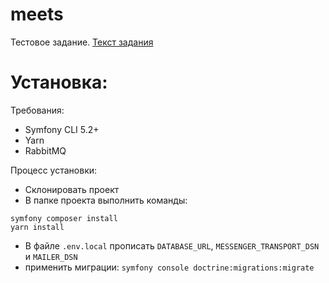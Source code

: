 # meets
Тестовое задание. [Текст задания](Reference.md)

Установка:
===

Требования:
* Symfony CLI 5.2+
* Yarn
* RabbitMQ

Процесс установки:
* Склонировать проект
* В папке проекта выполнить команды: 
```
symfony composer install
yarn install
```
* В файле `.env.local` прописать `DATABASE_URL`, `MESSENGER_TRANSPORT_DSN` и `MAILER_DSN`
* применить миграции: ```symfony console doctrine:migrations:migrate```
